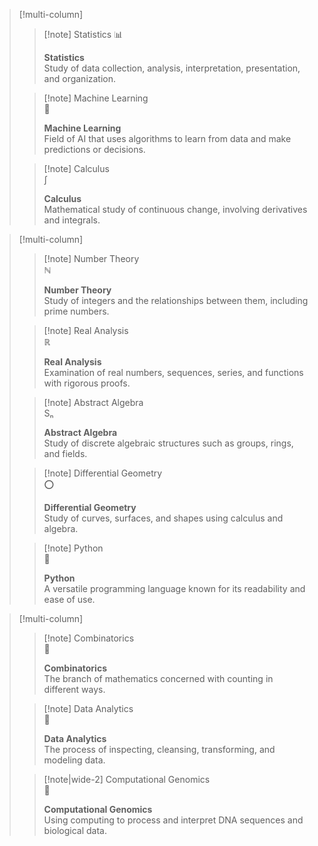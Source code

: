 





> [!multi-column]
>
>> [!note] Statistics
>> 📊
>> 
>> **Statistics**  
>> Study of data collection, analysis, interpretation, presentation, and organization.
>
>> [!note] Machine Learning  
>> 🤖  
>> 
>> **Machine Learning**  
>> Field of AI that uses algorithms to learn from data and make predictions or decisions.
>
>> [!note] Calculus  
>> ∫  
>> 
>> **Calculus**  
>> Mathematical study of continuous change, involving derivatives and integrals.



> [!multi-column]
>
>> [!note] Number Theory  
>> ℕ  
>>  
>> **Number Theory**  
>> Study of integers and the relationships between them, including prime numbers.
>
>> [!note] Real Analysis  
>> ℝ  
>>  
>> **Real Analysis**  
>> Examination of real numbers, sequences, series, and functions with rigorous proofs.
>
>> [!note] Abstract Algebra  
>> Sₙ  
>>  
>> **Abstract Algebra**  
>> Study of discrete algebraic structures such as groups, rings, and fields.
>
>> [!note] Differential Geometry  
>> ⭕  
>>  
>> **Differential Geometry**  
>> Study of curves, surfaces, and shapes using calculus and algebra.
>
>> [!note] Python  
>> 🐍  
>>  
>> **Python**  
>> A versatile programming language known for its readability and ease of use.

> [!multi-column]
>
>> [!note] Combinatorics  
>> 🔺  
>> 
>> **Combinatorics**  
>> The branch of mathematics concerned with counting in different ways.
>
>> [!note] Data Analytics  
>> 💾  
>> 
>> **Data Analytics**  
>> The process of inspecting, cleansing, transforming, and modeling data.
>
>> [!note|wide-2] Computational Genomics  
>> 🧬  
>> 
>> **Computational Genomics**  
>> Using computing to process and interpret DNA sequences and biological data.
